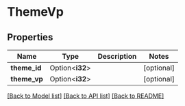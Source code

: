 # ThemeVp

## Properties

Name | Type | Description | Notes
------------ | ------------- | ------------- | -------------
**theme_id** | Option<**i32**> |  | [optional]
**theme_vp** | Option<**i32**> |  | [optional]

[[Back to Model list]](../README.md#documentation-for-models) [[Back to API list]](../README.md#documentation-for-api-endpoints) [[Back to README]](../README.md)


